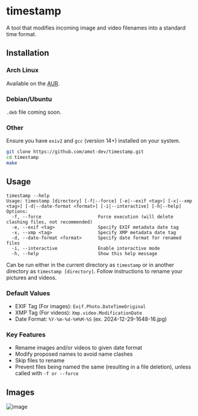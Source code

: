 # timestamp
A tool that modifies incoming image and video filenames into a standard time format.

## Installation
### Arch Linux
Available on the [AUR](https://aur.archlinux.org/packages/timestamp).

### Debian/Ubuntu
`.deb` file coming soon.

### Other
Ensure you have `exiv2` and `gcc` (version 14+) installed on your system.
```bash
git clone https://github.com/amot-dev/timestamp.git
cd timestamp
make
```
## Usage
```
timestamp --help
Usage: timestamp [directory] [-f|--force] [-e|--exif <tag>] [-x|--xmp <tag>] [-d|--date-format <format>] [-i|--interactive] [-h|--help]
Options:
  -f, --force                     Force execution (will delete clashing files, not recommended)
  -e, --exif <tag>                Specify EXIF metadata date tag
  -x, --xmp <tag>                 Specify XMP metadata date tag
  -d, --date-format <format>      Specify date format for renamed files
  -i, --interactive               Enable interactive mode
  -h, --help                      Show this help message
```
Can be run either in the current directory as `timestamp` or in another directory as `timestamp [directory]`. Follow instructions to rename your pictures and videos.

### Default Values
- EXIF Tag (For images): `Exif.Photo.DateTimeOriginal`
- XMP Tag (For videos): `Xmp.video.ModificationDate`
- Date Format: `%Y-%m-%d-%H%M-%S` (ex. 2024-12-29-1648-16.jpg)

### Key Features
- Rename images and/or videos to given date format
- Modify proposed names to avoid name clashes
- Skip files to rename
- Prevent files being named the same (resulting in a file deletion), unless called with `-f or --force`

## Images
![image](https://github.com/user-attachments/assets/1b9de74c-f9ae-4d1b-995c-bc84a41640fd)

